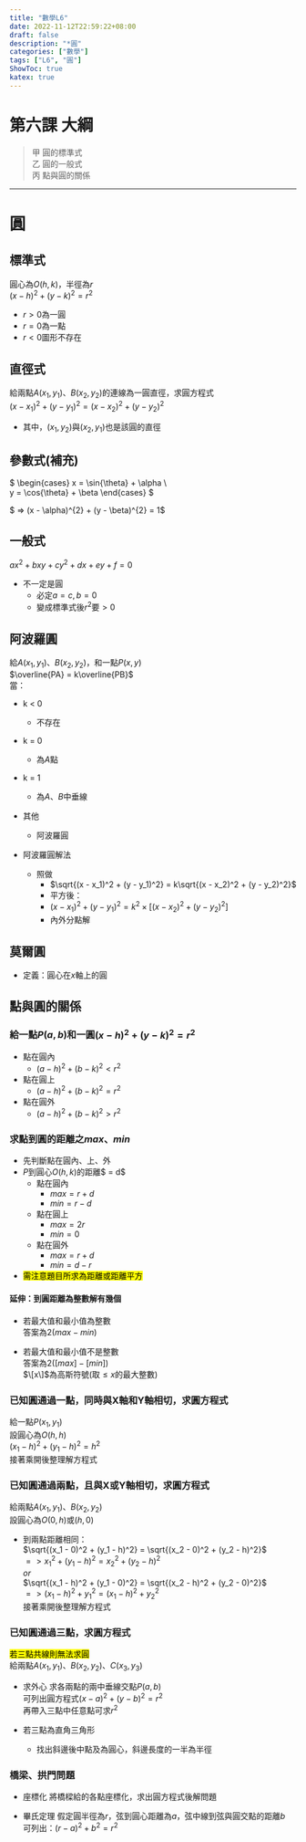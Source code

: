 ```yaml
---
title: "數學L6"
date: 2022-11-12T22:59:22+08:00
draft: false
description: "*圓"
categories: ["數學"]
tags: ["L6", "圓"]
ShowToc: true
katex: true
---
```


# 第六課 大綱
> 甲 圓的標準式  
> 乙 圓的一般式  
> 丙 點與圓的關係  

------------
# 圓
## 標準式
圓心為$O(h, k)$，半徑為$r$  
$(x - h)^2 + (y - k)^2 = r^2$
- $r > 0$為一圓
- $r = 0$為一點
- $r < 0$圖形不存在

## 直徑式
給兩點$A(x_1, y_1)$、$B(x_2, y_2)$的連線為一圓直徑，求圓方程式  
$(x - x_1)^2 + (y - y_1)^2 = (x - x_2)^2 + (y - y_2)^2$
- 其中，$(x_1, y_2)$與$(x_2, y_1)$也是該圓的直徑

## 參數式(補充)
$
\begin{cases}
  x = \sin{\theta} + \alpha \\\
  y = \cos{\theta} + \beta
\end{cases}
$

$ => (x - \alpha)^{2} + (y - \beta)^{2} = 1$

## 一般式
$ax^2 + bxy + cy^2 + dx + ey + f = 0$
- 不一定是圓
  - 必定$a = c, b = 0$
  - 變成標準式後$r^2$要$>0$

## 阿波羅圓
給$A(x_1, y_1)$、$B(x_2, y_2)$，和一點$P(x, y)$  
$\overline{PA} = k\overline{PB}$  
當：  
- k < 0
  - 不存在
- k = 0
  - 為$A$點
- k = 1
  - 為$A$、$B$中垂線
- 其他
  - 阿波羅圓

- 阿波羅圓解法
  - 照做
    - $\sqrt{(x - x_1)^2 + (y - y_1)^2} = k\sqrt{(x - x_2)^2 + (y - y_2)^2}$
    - 平方後：
    - $(x - x_1)^2 + (y - y_1)^2 = k^2 \times [(x - x_2)^2 + (y - y_2)^2]$
    - 內外分點解
    
## 莫爾圓
- 定義：圓心在$x$軸上的圓

## 點與圓的關係
### 給一點$P(a, b)$和一圓$(x - h)^2 + (y - k)^2 = r^2$
- 點在圓內
  - $(a - h)^2 + (b - k)^2 < r^2$
- 點在圓上
  - $(a - h)^2 + (b - k)^2 = r^2$
- 點在圓外
  - $(a - h)^2 + (b - k)^2 > r^2$

### 求點到圓的距離之$max$、$min$  
- 先判斷點在圓內、上、外
- $P$到圓心$O(h, k)$的距離$ = d$
  - 點在圓內
    - $max = r + d$
    - $min = r - d$
  - 點在圓上
    - $max = 2r$
    - $min = 0$
  - 點在圓外
    - $max = r + d$
    - $min = d - r$
- <mark>需注意題目所求為距離或距離平方</mark>

#### 延伸：到圓距離為整數解有幾個
- 若最大值和最小值為整數  
答案為$2(max - min)$

- 若最大值和最小值不是整數  
答案為$2([max] - [min])$  
$\[x\]$為高斯符號(取$\leq x$的最大整數)

### 已知圓通過一點，同時與X軸和Y軸相切，求圓方程式
給一點$P(x_1, y_1)$  
設圓心為$O(h, h)$  
$(x_1 - h)^2 + (y_1 - h)^2 = h^2$  
接著乘開後整理解方程式  

### 已知圓通過兩點，且與X<red>或</red>Y軸相切，求圓方程式
給兩點$A(x_1, y_1)$、$B(x_2, y_2)$  
設圓心為$O(0, h)$或$(h, 0)$  

- 到兩點距離相同：  
$\sqrt{(x_1 - 0)^2 + (y_1 - h)^2} = \sqrt{(x_2 - 0)^2 + (y_2 - h)^2}$  
$=> {x_1}^2 + (y_1 - h)^2 = {x_2}^2 + (y_2 - h)^2$  
$or$  
$\sqrt{(x_1 - h)^2 + (y_1 - 0)^2} = \sqrt{(x_2 - h)^2 + (y_2 - 0)^2}$  
$=> (x_1 - h)^2 + {y_1}^2 = (x_1 - h)^2 + {y_2}^2$  
接著乘開後整理解方程式  

### 已知圓通過三點，求圓方程式
<mark>若三點共線則無法求圓</mark>  
給兩點$A(x_1, y_1)$、$B(x_2, y_2)$、$C(x_3, y_3)$    

- 求外心
求各兩點的兩中垂線交點$P(a, b)$  
可列出圓方程式$(x - a)^2 + (y - b)^2 = r^2$  
再帶入三點中任意點可求$r^2$  

- 若三點為直角三角形
  - 找出斜邊後中點及為圓心，斜邊長度的一半為半徑

### 橋梁、拱門問題
- 座標化
將橋樑給的各點座標化，求出圓方程式後解問題

- 畢氏定理
假定圓半徑為$r$，弦到圓心距離為$a$，弦中線到弦與圓交點的距離$b$  
可列出：$(r - a)^2 + b^2 = r^2$
